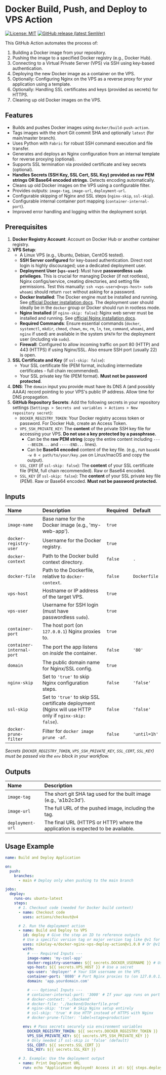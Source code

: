 # Docker Build, Push, and Deploy to VPS Action

[![License: MIT](https://img.shields.io/badge/License-MIT-blue.svg)](LICENSE)
[![GitHub release (latest SemVer)](https://img.shields.io/github/v/release/nikolay-e/docker-nginx-vps-deploy-action)](https://github.com/nikolay-e/docker-nginx-vps-deploy-action/releases)

This GitHub Action automates the process of:
1.  Building a Docker image from your repository.
2.  Pushing the image to a specified Docker registry (e.g., Docker Hub).
3.  Connecting to a Virtual Private Server (VPS) via SSH using key-based authentication.
4.  Deploying the new Docker image as a container on the VPS.
5.  Optionally: Configuring Nginx on the VPS as a reverse proxy for your application using a template.
6.  Optionally: Handling SSL certificates and keys (provided as secrets) for HTTPS.
7.  Cleaning up old Docker images on the VPS.

## Features

* Builds and pushes Docker images using `docker/build-push-action`.
* Tags images with the short Git commit SHA and optionally `latest` (for main/master branch).
* Uses Python with `Fabric` for robust SSH command execution and file transfer.
* Generates and deploys an Nginx configuration from an internal template for reverse proxying (optional).
* Supports SSL termination via provided certificate and key secrets (optional).
* **Handles Secrets (SSH Key, SSL Cert, SSL Key) provided as raw PEM strings OR Base64 encoded strings.** Detects encoding automatically.
* Cleans up old Docker images on the VPS using a configurable filter.
* Provides outputs: `image-tag`, `image-url`, `deployment-url`.
* Configurable skipping of Nginx and SSL steps (`nginx-skip`, `ssl-skip`).
* Configurable internal container port mapping (`container-internal-port`).
* Improved error handling and logging within the deployment script.

## Prerequisites

1.  **Docker Registry Account**: Account on Docker Hub or another container registry.
2.  **VPS Setup**:
    * A Linux VPS (e.g., Ubuntu, Debian, CentOS tested).
    * **SSH Server configured** for key-based authentication. Direct root login is highly discouraged; use a dedicated deployment user.
    * **Deployment User (`vps-user`)**: Must have **passwordless `sudo` privileges**. This is crucial for managing Docker (if not rootless), Nginx configs/service, creating directories, and setting file permissions. Test this manually: `ssh <vps-user>@<vps-host> sudo whoami` should return `root` without asking for a password.
    * **Docker Installed**: The Docker engine must be installed and running. See [official Docker installation docs](https://docs.docker.com/engine/install/). The deployment user should ideally be in the `docker` group or Docker should run in rootless mode.
    * **Nginx Installed** (if `nginx-skip: false`): Nginx web server must be installed and running. See [official Nginx installation docs](https://nginx.org/en/docs/install.html).
    * **Required Commands**: Ensure essential commands (`docker`, `systemctl`, `mkdir`, `chmod`, `chown`, `mv`, `rm`, `ln`, `tee`, `command`, `whoami`, and `nginx` if used) are available in the system `$PATH` for the deployment user (including via `sudo`).
    * **Firewall**: Configured to allow incoming traffic on port 80 (HTTP) and 443 (HTTPS) if using Nginx/SSL. Also ensure SSH port (usually 22) is open.
3.  **SSL Certificate and Key** (if `ssl-skip: false`):
    * Your SSL certificate file (PEM format, including intermediate certificates - full chain recommended).
    * Your SSL private key file (PEM format). **Must not be password protected**.
4.  **DNS**: The `domain` input you provide must have its DNS A (and possibly AAAA) record pointing to your VPS's public IP address. Allow time for DNS propagation.
5.  **GitHub Repository Secrets**: Add the following secrets in your repository settings (`Settings > Secrets and variables > Actions > New repository secret`):
    * `DOCKER_REGISTRY_TOKEN`: Your Docker registry access token or password. For Docker Hub, create an Access Token.
    * `VPS_SSH_PRIVATE_KEY`: The **content** of the private SSH key file for accessing your VPS. **Do not use a key protected by a passphrase.**
        * Can be the **raw PEM string** (copy the entire content including `-----BEGIN...` and `-----END...` lines).
        * Can be **Base64 encoded** content of the key file. (e.g., run `base64 -w 0 < path/to/your/key.pem` on Linux/macOS and copy the output).
    * `SSL_CERT` (if `ssl-skip: false`): The **content** of your SSL certificate file (PEM, full chain recommended). Raw or Base64 encoded.
    * `SSL_KEY` (if `ssl-skip: false`): The **content** of your SSL private key file (PEM). Raw or Base64 encoded. **Must not be password protected.**

## Inputs

| Name                    | Description                                                                                           | Required | Default      |
| :---------------------- | :---------------------------------------------------------------------------------------------------- | :------- | :----------- |
| `image-name`            | Base name for the Docker image (e.g., 'my-web-app').                                                  | `true`   |              |
| `docker-registry-user`| Username for the Docker registry.                                                                     | `true`   |              |
| `docker-context`        | Path to the Docker build context directory.                                                           | `false`  | `.`          |
| `docker-file`           | Path to the Dockerfile, relative to `docker-context`.                                                 | `false`  | `Dockerfile` |
| `vps-host`              | Hostname or IP address of the target VPS.                                                             | `true`   |              |
| `vps-user`              | Username for SSH login (must have passwordless `sudo`).                                               | `true`   |              |
| `container-port`        | The host port (on `127.0.0.1`) Nginx proxies to.                                                        | `true`   |              |
| `container-internal-port`| The port the app listens on *inside* the container.                                                   | `false`  | `'80'`       |
| `domain`                | The public domain name for Nginx/SSL config.                                                          | `true`   |              |
| `nginx-skip`            | Set to `'true'` to skip Nginx configuration steps.                                                    | `false`  | `'false'`    |
| `ssl-skip`              | Set to `'true'` to skip SSL certificate deployment (Nginx will use HTTP only if `nginx-skip: false`). | `false`  | `'false'`    |
| `docker-prune-filter`   | Filter for `docker image prune -af`.                                                                  | `false`  | `'until=1h'` |

*Secrets (`DOCKER_REGISTRY_TOKEN`, `VPS_SSH_PRIVATE_KEY`, `SSL_CERT`, `SSL_KEY`) must be passed via the `env` block in your workflow.*

## Outputs

| Name             | Description                                                                  |
| :--------------- | :--------------------------------------------------------------------------- |
| `image-tag`      | The short git SHA tag used for the built image (e.g., 'a1b2c3d').            |
| `image-url`      | The full URL of the pushed image, including the tag.                         |
| `deployment-url` | The final URL (HTTPS or HTTP) where the application is expected to be available. |

## Usage Example

```yaml
name: Build and Deploy Application

on:
  push:
    branches:
      - main # Deploy only when pushing to the main branch

jobs:
  deploy:
    runs-on: ubuntu-latest
    steps:
      # 1. Checkout code (needed for Docker build context)
      - name: Checkout code
        uses: actions/checkout@v4

      # 2. Run the deployment action
      - name: Build and Deploy to VPS
        id: deploy # Give the step an ID to reference outputs
        # Use a specific version tag or major version tag like @v1 for stability
        uses: nikolay-e/docker-nginx-vps-deploy-action@v1.0.0 # Or @v1
        with:
          # --- Required Inputs ---
          image-name: 'my-cool-app'
          docker-registry-username: ${{ secrets.DOCKER_USERNAME }} # Use a secret or your username
          vps-host: ${{ secrets.VPS_HOST }} # Use a secret
          vps-user: 'deployer' # Your SSH username on the VPS
          container-port: '8080' # Port Nginx proxies to (on 127.0.0.1)
          domain: 'app.yourdomain.com'

          # --- Optional Inputs ---
          # container-internal-port: '3000' # If your app runs on port 3000 inside Docker
          # docker-context: './backend'
          # docker-file: './backend/Dockerfile.prod'
          # nginx-skip: 'true' # Skip Nginx setup entirely
          # ssl-skip: 'true' # Use HTTP instead of HTTPS with Nginx
          # docker-prune-filter: 'label=stage=production'

        env: # Pass secrets securely via environment variables
          DOCKER_REGISTRY_TOKEN: ${{ secrets.DOCKER_REGISTRY_TOKEN }}
          VPS_SSH_PRIVATE_KEY: ${{ secrets.VPS_SSH_PRIVATE_KEY }}
          # Only needed if ssl-skip is 'false' (default)
          SSL_CERT: ${{ secrets.SSL_CERT }}
          SSL_KEY: ${{ secrets.SSL_KEY }}

      # 3. Example: Use the deployment output
      - name: Print Deployment URL
        run: echo "Application deployed! Access it at: ${{ steps.deploy.outputs.deployment-url }}"
